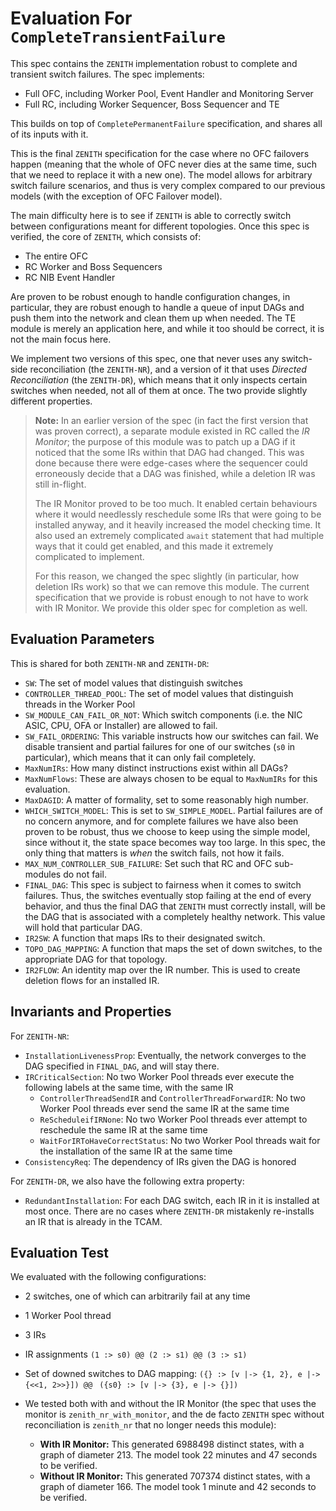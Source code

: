 # Evaluation For `CompleteTransientFailure`

This spec contains the `ZENITH` implementation robust to complete and transient switch failures.
The spec implements:
- Full OFC, including Worker Pool, Event Handler and Monitoring Server
- Full RC, including Worker Sequencer, Boss Sequencer and TE

This builds on top of `CompletePermanentFailure` specification, and shares all of its inputs with it.

This is the final `ZENITH` specification for the case where no OFC failovers happen (meaning that the whole
of OFC never dies at the same time, such that we need to replace it with a new one). The model allows for
arbitrary switch failure scenarios, and thus is very complex compared to our previous models (with the
exception of OFC Failover model).

The main difficulty here is to see if `ZENITH` is able to correctly switch between configurations meant for
different topologies. Once this spec is verified, the core of `ZENITH`, which consists of:
- The entire OFC
- RC Worker and Boss Sequencers
- RC NIB Event Handler

Are proven to be robust enough to handle configuration changes, in particular, they are robust enough to
handle a queue of input DAGs and push them into the network and clean them up when needed. The TE module
is merely an application here, and while it too should be correct, it is not the main focus here.

We implement two versions of this spec, one that never uses any switch-side reconciliation (the `ZENITH-NR`), 
and a version of it that uses _Directed Reconciliation_ (the `ZENITH-DR`), which means that it only inspects 
certain switches when needed, not all of them at once. The two provide slightly different properties.

> **Note:** In an earlier version of the spec (in fact the first version that was proven correct), a separate module existed in RC called the _IR Monitor_; the purpose of this module was to patch up a DAG if it noticed that the some IRs within that DAG had changed. This was done because there were edge-cases where the sequencer could erroneously decide that a DAG was finished, while a deletion IR was still in-flight.
>
> The IR Monitor proved to be too much. It enabled certain behaviours where it would needlessly reschedule some IRs that were going
to be installed anyway, and it heavily increased the model checking time. It also used an extremely complicated `await` statement that
had multiple ways that it could get enabled, and this made it extremely complicated to implement.
>
> For this reason, we changed the spec slightly (in particular, how deletion IRs work) so that we can remove this module. The current
specification that we provide is robust enough to not have to work with IR Monitor. We provide this older spec for completion as well.

## Evaluation Parameters

This is shared for both `ZENITH-NR` and `ZENITH-DR`:

- `SW`: The set of model values that distinguish switches
- `CONTROLLER_THREAD_POOL`: The set of model values that distinguish threads in the Worker Pool
- `SW_MODULE_CAN_FAIL_OR_NOT`: Which switch components (i.e. the NIC ASIC, CPU, OFA or Installer) are allowed to fail.
- `SW_FAIL_ORDERING`: This variable instructs how our switches can fail. We disable transient and partial failures for
one of our switches (`s0` in particular), which means that it can only fail completely.
- `MaxNumIRs`: How many distinct instructions exist within all DAGs?
- `MaxNumFlows`: These are always chosen to be equal to `MaxNumIRs` for this evaluation.
- `MaxDAGID`: A matter of formality, set to some reasonably high number.
- `WHICH_SWITCH_MODEL`: This is set to `SW_SIMPLE_MODEL`. Partial failures are of no concern anymore, and for complete
failures we have also been proven to be robust, thus we choose to keep using the simple model, since without it, the
state space becomes way too large. In this spec, the only thing that matters is _when_ the switch fails, not how it fails.
- `MAX_NUM_CONTROLLER_SUB_FAILURE`: Set such that RC and OFC sub-modules do not fail.
- `FINAL_DAG`: This spec is subject to fairness when it comes to switch failures. Thus, the switches eventually stop failing
at the end of every behavior, and thus the final DAG that `ZENITH` must correctly install, will be the DAG that is associated
with a completely healthy network. This value will hold that particular DAG.
- `IR2SW`: A function that maps IRs to their designated switch.
- `TOPO_DAG_MAPPING`: A function that maps the set of down switches, to the appropriate DAG for that topology.
- `IR2FLOW`: An identity map over the IR number. This is used to create deletion flows for an installed IR.

## Invariants and Properties

For `ZENITH-NR`:
- `InstallationLivenessProp`: Eventually, the network converges to the DAG specified in `FINAL_DAG`, and will stay there.
- `IRCriticalSection`: No two Worker Pool threads ever execute the following labels at the same time, with the same IR
    - `ControllerThreadSendIR` and `ControllerThreadForwardIR`: No two Worker Pool threads ever send the same IR at the same time
    - `ReScheduleifIRNone`: No two Worker Pool threads ever attempt to reschedule the same IR at the same time
    - `WaitForIRToHaveCorrectStatus`: No two Worker Pool threads wait for the installation of the same IR at the same time
- `ConsistencyReq`: The dependency of IRs given the DAG is honored

For `ZENITH-DR`, we also have the following extra property:
- `RedundantInstallation`: For each DAG switch, each IR in it is installed at most once. There are no cases where `ZENITH-DR` 
mistakenly re-installs an IR that is already in the TCAM.

## Evaluation Test
We evaluated with the following configurations:
- 2 switches, one of which can arbitrarily fail at any time
- 1 Worker Pool thread
- 3 IRs
- IR assignments `(1 :> s0) @@ (2 :> s1) @@ (3 :> s1)`
- Set of downed switches to DAG mapping: `({} :> [v |-> {1, 2}, e |-> {<<1, 2>>}]) @@ `
                                         `({s0} :> [v |-> {3}, e |-> {}])`

- We tested both with and without the IR Monitor (the spec that uses the monitor is `zenith_nr_with_monitor`, and the de facto `ZENITH` spec without reconciliation is `zenith_nr` that no longer needs this module): 
    - **With IR Monitor:** This generated 6988498 distinct states, with a graph of diameter 213. The model took 22 minutes and 47 seconds to be verified.
    - **Without IR Monitor:** This generated 707374 distinct states, with a graph of diameter 166. The model took 1 minute and 42 seconds to be verified.
